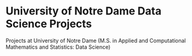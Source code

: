 # University of Notre Dame Data Science Projects
 
Projects at University of Notre Dame (M.S. in Applied and Computational Mathematics and Statistics: Data Science)
